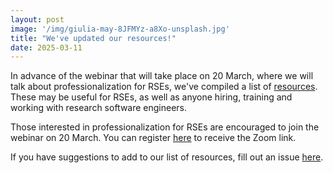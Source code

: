 ```yaml
---
layout: post
image: '/img/giulia-may-8JFMYz-a8Xo-unsplash.jpg'
title: "We've updated our resources!"
date: 2025-03-11
---
```


<!--break-->

In advance of the webinar that will take place on 20 March, where we will talk about professionalization for RSEs, we've compiled a list of [resources](https://nl-rse.org/pages/resources). These may be useful for RSEs, as well as anyone hiring, training and working with research software engineers. 

Those interested in professionalization for RSEs are encouraged to join the webinar on 20 March. You can register [here](https://www.eventbrite.co.uk/e/professional-paths-for-research-software-engineers-tickets-1255492966259?aff=oddtdtcreator) to receive the Zoom link. 

If you have suggestions to add to our list of resources, fill out an issue [here](https://github.com/nl-rse/website/issues).
